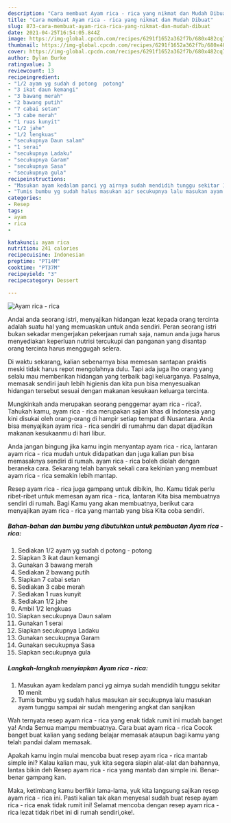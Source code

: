 ```yaml
---
description: "Cara membuat Ayam rica - rica yang nikmat dan Mudah Dibuat"
title: "Cara membuat Ayam rica - rica yang nikmat dan Mudah Dibuat"
slug: 873-cara-membuat-ayam-rica-rica-yang-nikmat-dan-mudah-dibuat
date: 2021-04-25T16:54:05.844Z
image: https://img-global.cpcdn.com/recipes/6291f1652a362f7b/680x482cq70/ayam-rica-rica-foto-resep-utama.jpg
thumbnail: https://img-global.cpcdn.com/recipes/6291f1652a362f7b/680x482cq70/ayam-rica-rica-foto-resep-utama.jpg
cover: https://img-global.cpcdn.com/recipes/6291f1652a362f7b/680x482cq70/ayam-rica-rica-foto-resep-utama.jpg
author: Dylan Burke
ratingvalue: 3
reviewcount: 13
recipeingredient:
- "1/2 ayam yg sudah d potong  potong"
- "3 ikat daun kemangi"
- "3 bawang merah"
- "2 bawang putih"
- "7 cabai setan"
- "3 cabe merah"
- "1 ruas kunyit"
- "1/2 jahe"
- "1/2 lengkuas"
- "secukupnya Daun salam"
- "1 serai"
- "secukupnya Ladaku"
- "secukupnya Garam"
- "secukupnya Sasa"
- "secukupnya gula"
recipeinstructions:
- "Masukan ayam kedalam panci yg airnya sudah mendidih tunggu sekitar 10 menit"
- "Tumis bumbu yg sudah halus masukan air secukupnya lalu masukan ayam tunggu sampai air sudah mengering angkat dan sanjikan"
categories:
- Resep
tags:
- ayam
- rica
- 

katakunci: ayam rica  
nutrition: 241 calories
recipecuisine: Indonesian
preptime: "PT14M"
cooktime: "PT37M"
recipeyield: "3"
recipecategory: Dessert

---
```



![Ayam rica - rica](https://img-global.cpcdn.com/recipes/6291f1652a362f7b/680x482cq70/ayam-rica-rica-foto-resep-utama.jpg)

Andai anda seorang istri, menyajikan hidangan lezat kepada orang tercinta adalah suatu hal yang memuaskan untuk anda sendiri. Peran seorang istri bukan sekadar mengerjakan pekerjaan rumah saja, namun anda juga harus menyediakan keperluan nutrisi tercukupi dan panganan yang disantap orang tercinta harus menggugah selera.

Di waktu  sekarang, kalian sebenarnya bisa memesan santapan praktis meski tidak harus repot mengolahnya dulu. Tapi ada juga lho orang yang selalu mau memberikan hidangan yang terbaik bagi keluarganya. Pasalnya, memasak sendiri jauh lebih higienis dan kita pun bisa menyesuaikan hidangan tersebut sesuai dengan makanan kesukaan keluarga tercinta. 



Mungkinkah anda merupakan seorang penggemar ayam rica - rica?. Tahukah kamu, ayam rica - rica merupakan sajian khas di Indonesia yang kini disukai oleh orang-orang di hampir setiap tempat di Nusantara. Anda bisa menyajikan ayam rica - rica sendiri di rumahmu dan dapat dijadikan makanan kesukaanmu di hari libur.

Anda jangan bingung jika kamu ingin menyantap ayam rica - rica, lantaran ayam rica - rica mudah untuk didapatkan dan juga kalian pun bisa memasaknya sendiri di rumah. ayam rica - rica boleh diolah dengan beraneka cara. Sekarang telah banyak sekali cara kekinian yang membuat ayam rica - rica semakin lebih mantap.

Resep ayam rica - rica juga gampang untuk dibikin, lho. Kamu tidak perlu ribet-ribet untuk memesan ayam rica - rica, lantaran Kita bisa membuatnya sendiri di rumah. Bagi Kamu yang akan membuatnya, berikut cara menyajikan ayam rica - rica yang mantab yang bisa Kita coba sendiri.

<!--inarticleads1-->

##### Bahan-bahan dan bumbu yang dibutuhkan untuk pembuatan Ayam rica - rica:

1. Sediakan 1/2 ayam yg sudah d potong - potong
1. Siapkan 3 ikat daun kemangi
1. Gunakan 3 bawang merah
1. Sediakan 2 bawang putih
1. Siapkan 7 cabai setan
1. Sediakan 3 cabe merah
1. Sediakan 1 ruas kunyit
1. Sediakan 1/2 jahe
1. Ambil 1/2 lengkuas
1. Siapkan secukupnya Daun salam
1. Gunakan 1 serai
1. Siapkan secukupnya Ladaku
1. Gunakan secukupnya Garam
1. Gunakan secukupnya Sasa
1. Siapkan secukupnya gula




<!--inarticleads2-->

##### Langkah-langkah menyiapkan Ayam rica - rica:

1. Masukan ayam kedalam panci yg airnya sudah mendidih tunggu sekitar 10 menit
1. Tumis bumbu yg sudah halus masukan air secukupnya lalu masukan ayam tunggu sampai air sudah mengering angkat dan sanjikan




Wah ternyata resep ayam rica - rica yang enak tidak rumit ini mudah banget ya! Anda Semua mampu membuatnya. Cara buat ayam rica - rica Cocok banget buat kalian yang sedang belajar memasak ataupun bagi kamu yang telah pandai dalam memasak.

Apakah kamu ingin mulai mencoba buat resep ayam rica - rica mantab simple ini? Kalau kalian mau, yuk kita segera siapin alat-alat dan bahannya, lantas bikin deh Resep ayam rica - rica yang mantab dan simple ini. Benar-benar gampang kan. 

Maka, ketimbang kamu berfikir lama-lama, yuk kita langsung sajikan resep ayam rica - rica ini. Pasti kalian tak akan menyesal sudah buat resep ayam rica - rica enak tidak rumit ini! Selamat mencoba dengan resep ayam rica - rica lezat tidak ribet ini di rumah sendiri,oke!.

